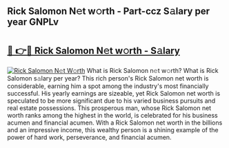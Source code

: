 ## Rick Salomon N𝚎t w𝚘rth - Part-ccz S𝚊lary per year GNPLv

# <h2><a href="http://gc2rwk.nevu.top/?p=Rick+Salomon">🔗 👉🔴 Rick Salomon N𝚎t w𝚘rth - S𝚊lary</a></h2>

[![Rick Salomon N𝚎t W𝚘rth](https://i.imgur.com/Oavwk0R.jpeg)](http://gc2rwk.nevu.top/?p=Rick+Salomon)
What is Rick Salomon n𝚎t w𝚘rth? What is Rick Salomon s𝚊lary per year?
This rich person's Rick Salomon net worth is considerable, earning him a spot among the industry's most financially successful. His yearly earnings are sizeable, yet Rick Salomon net worth is speculated to be more significant due to his varied business pursuits and real estate possessions. This prosperous man, whose Rick Salomon net worth ranks among the highest in the world, is celebrated for his business acumen and financial acumen. With a Rick Salomon net worth in the billions and an impressive income, this wealthy person is a shining example of the power of hard work, perseverance, and financial acumen.
